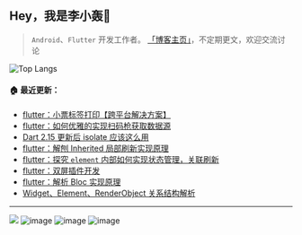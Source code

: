 ## Hey，我是李小轰🔅 
           
> `Android`、`Flutter` 开发工作者。 [「博客主页」](https://juejin.cn/user/3157453124930039)，不定期更文，欢迎交流讨论

![Top Langs](https://github-readme-stats.vercel.app/api/top-langs/?username=liyufengrex&hide_progress=true)
#### 🏠 最近更新：

<!-- BLOG-POST-LIST:START -->
- [flutter：小票标签打印【跨平台解决方案】](https://juejin.cn/post/7210688688921395237)
- [flutter：如何优雅的实现扫码枪获取数据源](https://juejin.cn/post/7186991958638723132)
- [Dart 2.15 更新后 isolate 应该这么用](https://juejin.cn/post/7049990302739726366)
- [flutter：解刨 Inherited 局部刷新实现原理](https://juejin.cn/post/7016596576722223118)
- [flutter：探究 `element` 内部如何实现状态管理，关联刷新](https://juejin.cn/post/7017697466115948551)
- [flutter：双屏插件开发](https://juejin.cn/post/7007678468020240414)
- [flutter：解析 Bloc 实现原理](https://juejin.cn/post/7007683747512320014)
- [Widget、Element、RenderObject 关系结构解析](https://juejin.cn/post/7007685728133971999)
<!-- BLOG-POST-LIST:END -->

***
![](https://img.shields.io/badge/Android-3DDC84?style=for-the-badge&logo=android&logoColor=white) ![image](https://img.shields.io/badge/Dart-0175C2?style=for-the-badge&logo=dart&logoColor=white) ![image](https://img.shields.io/badge/Kotlin-0095D5?&style=for-the-badge&logo=kotlin&logoColor=white) ![image](https://img.shields.io/badge/Flutter-02569B?style=for-the-badge&logo=flutter&logoColor=white) 


